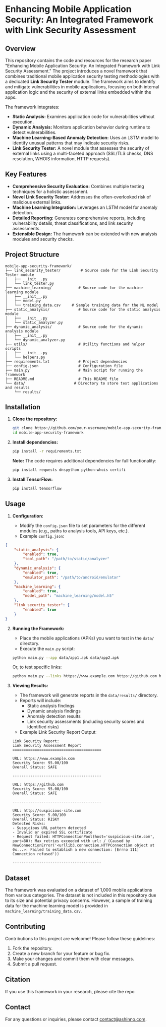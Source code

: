 
# Enhancing Mobile Application Security: An Integrated Framework with Link Security Assessment

## Overview

This repository contains the code and resources for the research paper "Enhancing Mobile Application Security: An Integrated Framework with Link Security Assessment." The project introduces a novel framework that combines traditional mobile application security testing methodologies with a dedicated **Link Security Tester** module. The framework aims to identify and mitigate vulnerabilities in mobile applications, focusing on both internal application logic and the security of external links embedded within the apps.

The framework integrates:

*   **Static Analysis:** Examines application code for vulnerabilities without execution.
*   **Dynamic Analysis:** Monitors application behavior during runtime to detect vulnerabilities.
*   **Machine Learning-Based Anomaly Detection:** Uses an LSTM model to identify unusual patterns that may indicate security risks.
*   **Link Security Tester:** A novel module that assesses the security of external links using a multi-faceted approach (SSL/TLS checks, DNS resolution, WHOIS information, HTTP requests).

## Key Features

*   **Comprehensive Security Evaluation:** Combines multiple testing techniques for a holistic assessment.
*   **Novel Link Security Tester:** Addresses the often-overlooked risk of malicious external links.
*   **Machine Learning Integration:** Leverages an LSTM model for anomaly detection.
*   **Detailed Reporting:** Generates comprehensive reports, including vulnerability details, threat classifications, and link security assessments.
*   **Extensible Design:** The framework can be extended with new analysis modules and security checks.

## Project Structure

```
mobile-app-security-framework/
├── link_security_tester/         # Source code for the Link Security Tester module
│   ├── __init__.py
│   └── link_tester.py
├── machine_learning/            # Source code for the machine learning module
│   ├── __init__.py
│   ├── model.py
│   └── training_data.csv     # Sample training data for the ML model
├── static_analysis/             # Source code for the static analysis module
│   ├── __init__.py
│   └── static_analyzer.py
├── dynamic_analysis/            # Source code for the dynamic analysis module
│   ├── __init__.py
│   └── dynamic_analyzer.py
├── utils/                       # Utility functions and helper scripts
│   ├── __init__.py
│   └── helpers.py
├── requirements.txt             # Project dependencies
├── config.json                  # Configuration file
├── main.py                      # Main script for running the framework
├── README.md                    # This README file
└── data/                      # Directory to store test applications and results
    └── results/                  
```

## Installation

1. **Clone the repository:**

    ```bash
    git clone https://github.com/your-username/mobile-app-security-framework.git
    cd mobile-app-security-framework
    ```

2. **Install dependencies:**

    ```bash
    pip install -r requirements.txt
    ```
    **Note:** The code requires additional dependencies for full functionality:
    ```bash
    pip install requests dnspython python-whois certifi
    ```

3. **Install TensorFlow:**
    ```bash
    pip install tensorflow
    ```

## Usage

1. **Configuration:**

    *   Modify the `config.json` file to set parameters for the different modules (e.g., paths to analysis tools, API keys, etc.).
    *   Example `config.json`:

```json
{
    "static_analysis": {
        "enabled": true,
        "tool_path": "/path/to/static/analyzer"
    },
    "dynamic_analysis": {
        "enabled": true,
        "emulator_path": "/path/to/android/emulator"
    },
    "machine_learning": {
        "enabled": true,
        "model_path": "machine_learning/model.h5"
    },
    "link_security_tester": {
        "enabled": true
    }
}
```

2. **Running the Framework:**

    *   Place the mobile applications (APKs) you want to test in the `data/` directory.
    *   Execute the `main.py` script:

    ```bash
    python main.py --app data/app1.apk data/app2.apk
    ```
    Or, to test specific links:
    ```bash
    python main.py --links https://www.example.com https://github.com http://suspicious-site.com
    ```

3. **Viewing Results:**

    *   The framework will generate reports in the `data/results/` directory.
    *   Reports will include:
        *   Static analysis findings
        *   Dynamic analysis findings
        *   Anomaly detection results
        *   Link security assessments (including security scores and identified risks)
    *   Example Link Security Report Output:
    ```text
    Link Security Report:
    Link Security Assessment Report
    ========================================

    URL: https://www.example.com
    Security Score: 95.00/100
    Overall Status: SAFE

    ----------------------------------------

    URL: https://github.com
    Security Score: 95.00/100
    Overall Status: SAFE

    ----------------------------------------

    URL: http://suspicious-site.com
    Security Score: 5.00/100
    Overall Status: RISKY
    Detected Risks:
    - Suspicious URL pattern detected
    - Invalid or expired SSL certificate
    - Request failed: HTTPConnectionPool(host='suspicious-site.com', port=80): Max retries exceeded with url: / (Caused by NewConnectionError('<urllib3.connection.HTTPConnection object at 0x...>: Failed to establish a new connection: [Errno 111] Connection refused'))

    ----------------------------------------
    ```

## Dataset

The framework was evaluated on a dataset of 1,000 mobile applications from various categories. The dataset is not included in this repository due to its size and potential privacy concerns. However, a sample of training data for the machine learning model is provided in `machine_learning/training_data.csv`.

## Contributing

Contributions to this project are welcome! Please follow these guidelines:

1. Fork the repository.
2. Create a new branch for your feature or bug fix.
3. Make your changes and commit them with clear messages.
4. Submit a pull request.

## Citation

If you use this framework in your research, please cite the repo


## Contact

For any questions or inquiries, please contact  contact@ashinno.com.
